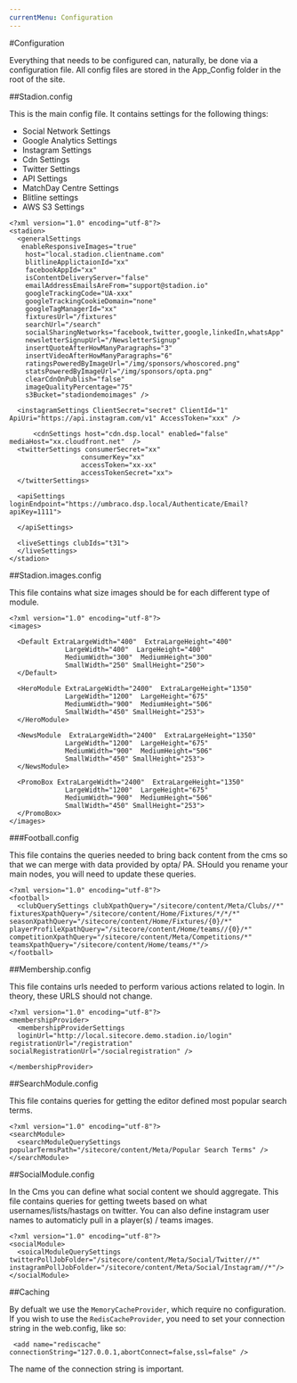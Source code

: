 ```yaml
---
currentMenu: Configuration
---
```


#Configuration

Everything that needs to be configured can, naturally, be done via a configuration file. All config files are stored in the App_Config folder in the root of the site.

##Stadion.config


This is the main config file. It contains settings for the following things:

* Social Network Settings
* Google Analytics Settings
* Instagram Settings
* Cdn Settings
* Twitter Settings
* API Settings
* MatchDay Centre Settings
* Blitline settings
* AWS S3 Settings

```
<?xml version="1.0" encoding="utf-8"?>
<stadion>
  <generalSettings
   enableResponsiveImages="true"
    host="local.stadion.clientname.com"
    blitlineApplictaionId="xx"
    facebookAppId="xx"
    isContentDeliveryServer="false"
    emailAddressEmailsAreFrom="support@stadion.io"
    googleTrackingCode="UA-xxx"
    googleTrackingCookieDomain="none"
    googleTagManagerId="xx"
    fixturesUrl="/fixtures"
    searchUrl="/search"
    socialSharingNetworks="facebook,twitter,google,linkedIn,whatsApp"
    newsletterSignupUrl="/NewsletterSignup"
    insertQuoteAfterHowManyParagraphs="3"
    insertVideoAfterHowManyParagraphs="6"
    ratingsPoweredByImageUrl="/img/sponsors/whoscored.png"
    statsPoweredByImageUrl="/img/sponsors/opta.png"
    clearCdnOnPublish="false"
    imageQualityPercentage="75"
	s3Bucket="stadiondemoimages" />
	
  <instagramSettings ClientSecret="secret" ClientId="1" ApiUri="https://api.instagram.com/v1" AccessToken="xxx" />
  
      <cdnSettings host="cdn.dsp.local" enabled="false" mediaHost="xx.cloudfront.net"  />
  <twitterSettings consumerSecret="xx"
                  consumerKey="xx"
                  accessToken="xx-xx"
                  accessTokenSecret="xx">
  </twitterSettings>

  <apiSettings loginEndpoint="https://umbraco.dsp.local/Authenticate/Email?apiKey=1111">
    
  </apiSettings>

  <liveSettings clubIds="t31">
  </liveSettings>
</stadion>
```

##Stadion.images.config

This file contains what size images should be for each different type of module.

```
<?xml version="1.0" encoding="utf-8"?>
<images>

  <Default ExtraLargeWidth="400"  ExtraLargeHeight="400"
              LargeWidth="400"  LargeHeight="400"
              MediumWidth="300"  MediumHeight="300"
              SmallWidth="250" SmallHeight="250">
  </Default>

  <HeroModule ExtraLargeWidth="2400"  ExtraLargeHeight="1350"
              LargeWidth="1200"  LargeHeight="675"
              MediumWidth="900"  MediumHeight="506"
              SmallWidth="450" SmallHeight="253">
  </HeroModule>

  <NewsModule  ExtraLargeWidth="2400"  ExtraLargeHeight="1350"
              LargeWidth="1200"  LargeHeight="675"
              MediumWidth="900"  MediumHeight="506"
              SmallWidth="450" SmallHeight="253">
  </NewsModule>

  <PromoBox ExtraLargeWidth="2400"  ExtraLargeHeight="1350"
              LargeWidth="1200"  LargeHeight="675"
              MediumWidth="900"  MediumHeight="506"
              SmallWidth="450" SmallHeight="253">
  </PromoBox>
</images>
```

###Football.config

This file contains the queries needed to bring back content from the cms so that we can merge with data provided by opta/ PA. SHould you rename your main nodes, you will need to update these queries.

```
<?xml version="1.0" encoding="utf-8"?>
<football>
  <clubQuerySettings clubXpathQuery="/sitecore/content/Meta/Clubs//*" fixturesXpathQuery="/sitecore/content/Home/Fixtures/*/*/*" seasonXpathQuery="/sitecore/content/Home/Fixtures/{0}/*" playerProfileXpathQuery="/sitecore/content/Home/teams//{0}/*" competitionXpathQuery="/sitecore/content/Meta/Competitions/*" teamsXpathQuery="/sitecore/content/Home/teams/*"/>
</football>
```

##Membership.config

This file contains urls needed to perform various actions related to login. In theory, these URLS should not change.

```
<?xml version="1.0" encoding="utf-8"?>
<membershipProvider>
  <membershipProviderSettings
  loginUrl="http://local.sitecore.demo.stadion.io/login"  registrationUrl="/registration" socialRegistrationUrl="/socialregistration" />

</membershipProvider>
```

##SearchModule.config

This file contains queries for getting the editor defined most popular search terms.

```
<?xml version="1.0" encoding="utf-8"?>
<searchModule>
  <searchModuleQuerySettings popularTermsPath="/sitecore/content/Meta/Popular Search Terms" />
</searchModule>
```

##SocialModule.config

In the Cms you can define what social content we should aggregate. 
This file contains queries for getting tweets based on what usernames/lists/hastags on twitter. 
You can also define instagram user names to automaticly pull in a player(s) / teams images.

```
<?xml version="1.0" encoding="utf-8"?>
<socialModule>
  <soicalModuleQuerySettings twitterPollJobFolder="/sitecore/content/Meta/Social/Twitter//*" instagramPollJobFolder="/sitecore/content/Meta/Social/Instagram//*"/>
</socialModule>
```

##Caching

By defualt we use the ``` MemoryCacheProvider ```, which require no configuration. If you wish to use the ``` RedisCacheProvider ```, you need to set your connection string in the web.config, like so:

```
 <add name="rediscache" connectionString="127.0.0.1,abortConnect=false,ssl=false" />
```
 
The name of the connection string is important.